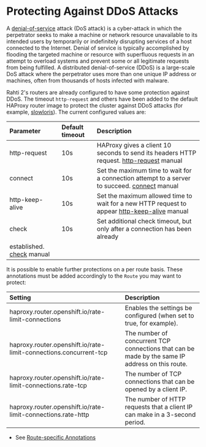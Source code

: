 # Protecting Against DDoS Attacks

 A [denial-of-service](https://en.wikipedia.org/wiki/Denial-of-service_attack#Distributed_DoS) attack (DoS attack) is a cyber-attack in which the perpetrator seeks to make a machine or network resource unavailable to its intended users by temporarily or indefinitely disrupting services of a host connected to the Internet. Denial of service is typically accomplished by flooding the targeted machine or resource with superfluous requests in an attempt to overload systems and prevent some or all legitimate requests from being fulfilled. A distributed denial-of-service (DDoS) is a large-scale DoS attack where the perpetrator uses more than one unique IP address or machines, often from thousands of hosts infected with malware.

Rahti 2's routers are already configured to have some protection against DDoS. The timeout `http-request` and others have been added to the default HAProxy router image to protect the cluster against DDoS attacks (for example, [slowloris](https://en.wikipedia.org/wiki/Slowloris_(computer_security))). The current configured values are:

| Parameter | Default timeout | Description |
|:--|:--|:--|
|http-request| 10s| HAProxy gives a client 10 seconds to send its headers HTTP request. [http-request](https://cbonte.github.io/haproxy-dconv/1.7/configuration.html#4-timeout%20http-request) manual |
|connect| 10s| Set the maximum time to wait for a connection attempt to a server to succeed. [connect](https://cbonte.github.io/haproxy-dconv/1.7/configuration.html#4.2-timeout%20connect) manual |
|http-keep-alive| 10s| Set the maximum allowed time to wait for a new HTTP request to appear [http-keep-alive](https://cbonte.github.io/haproxy-dconv/1.7/configuration.html#4-timeout%20http-keep-alive) manual |
|check| 10s| Set additional check timeout, but only after a connection has been already
established. [check](https://cbonte.github.io/haproxy-dconv/1.7/configuration.html#4-timeout%20check) manual |

It is possible to enable further protections on a per route basis. These annotations must be added accordingly to the `Route` you may want to protect:

|Setting|Description|
|:--|:--|
|haproxy.router.openshift.io/rate-limit-connections|Enables the settings be configured (when set to true, for example).|
|haproxy.router.openshift.io/rate-limit-connections.concurrent-tcp|The number of concurrent TCP connections that can be made by the same IP address on this route.|
|haproxy.router.openshift.io/rate-limit-connections.rate-tcp|The number of TCP connections that can be opened by a client IP.|
|haproxy.router.openshift.io/rate-limit-connections.rate-http|The number of HTTP requests that a client IP can make in a 3-second period.|

* See [Route-specific Annotations](https://docs.openshift.com/container-platform/4.13/networking/routes/route-configuration.html#nw-route-specific-annotations_route-configuration)
